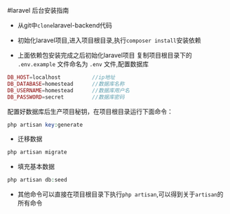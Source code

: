 #laravel 后台安装指南

- 从git中`clone`laravel-backend代码

- 初始化laravel项目,进入项目根目录,执行`composer install`安装依赖

- 上面依赖包安装完成之后初始化laravel项目
 复制项目根目录下的 `.env.example` 文件命名为 `.env` 文件,配置数据库
 ```php
 DB_HOST=localhost			//ip地址
 DB_DATABASE=homestead		//数据库名称
 DB_USERNAME=homestead		//数据库用户名
 DB_PASSWORD=secret			//数据库密码
 ```

 配置好数据库后生产项目秘钥，在项目根目录运行下面命令：

 ```php
 php artisan key:generate
 ```
- 迁移数据
```php
php artisan migrate
```

- 填充基本数据
```php
php artisan db:seed
```

- 其他命令可以直接在项目根目录下执行`php artisan`,可以得到关于`artisan`的所有命令